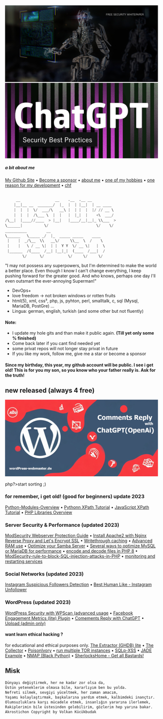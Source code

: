 [![ChatGPT Security](img/whitepaper-jade-de.jpg)](https://github.com/VolkanSah/Implementierung-von-KI-Systemen-Whitepaper)
[![ChatGPT Security](img/gptbestp1.png)](https://github.com/VolkanSah/ChatGPT-Security-Best-Practices)
##### a bit about me
[My Github Site](https://volkansah.github.io) •  [Become a sponsor](https://github.com/sponsors/VolkanSah) • [about me](https://github.com/VolkanSah/About-Me) • [one of my hobbies](https://anna-ps.de) • [one reason for my development](https://jugendamt-deutschland.de) • [chf](https://github.com/counterhackforce)
```python

     __                __    .__  .__ __           
    |__|__ __  _______/  |_  |  | |__|  | __ ____  
    |  |  |  \/  ___/\   __\ |  | |  |  |/ // __ \ 
    |  |  |  /\___ \  |  |   |  |_|  |    <\  ___/ 
/\__|  |____//____  > |__|   |____/__|__|_ \\___  >
\______|          \/                      \/    \/ 
__________         __                              
\______   \_____ _/  |_  _____ _____    ____       
 |    |  _/\__  \\   __\/     \\__  \  /    \      
 |    |   \ / __ \|  | |  Y Y  \/ __ \|   |  \     
 |______  /(____  /__| |__|_|  (____  /___|  /     
        \/      \/           \/     \/     \/      


```
"I may not possess any superpowers, but I'm determined to make the world a better place. Even though I know I can't change everything, I keep pushing forward for the greater good. And who knows, perhaps one day I'll even outsmart the ever-annoying Superman!"

- DevOps+ 
- love freedom -> not broken windows or rotten fruits 
- html(5), xml, css³, php, js, pyhton, perl, smalltalk, c, sql (Mysql, MariaDB, PostGre) ...
- Lingua: german, english, turkish (and some other but not fluently)

#### Note:

- I update my hole gits and than make it public again. **(Till yet only some % finished)**
- Come back later if you cant find needed yet
- some privat repos will not longer stay privat in future
- If you like my work, follow me, give me a star or become a sponsor

#### Since my birthday, this year, my github account will be public. I see i get old! This is for you my son, so you know who your father really is. Ask for the truth!

## new released (always 4 free)
[![ChatGPT comment reply plugin](img/wp-chatgpt-comments-reply.jpg)](https://github.com/VolkanSah/ChatGPT-Comments-Reply-WordPress-Plugin)

php?>start sorting ;)

### for remember, i get old! (good for beginners) update 2023
[Python-Modules-Overview](https://github.com/VolkanSah/Python-Modules-Overview) • [Pythonn XPath Tutorial](https://github.com/VolkanSah/Python-XPath-Tutorial) • [JavaScript XPath Tutorial](https://github.com/VolkanSah/JavaScript-XPath-Tutorial) • [PHP Libraries Overview](https://github.com/VolkanSah/PHP-Libraries-Overview)

### Server Security & Performance (updated 2023)
[ModSecurity Webserver Protection Guide](https://github.com/VolkanSah/ModSecurity-Webserver-Protection-Guide) • 
[Install Apache2 with Nginx Reverse Proxy and Let's Encrypt SSL](https://github.com/VolkanSah/Apache2-with-Nginx-Reverse-Proxy-and-Let-s-Encrypt-SSL-on-Debian-Ubuntu) • 
[Writethrough caching](https://github.com/VolkanSah/writethrough-caching) • [Advanced RAM use](https://github.com/VolkanSah/advanced-RAM-use-on-Bash-installed-systems) • 
[Optimize your Samba Server](https://github.com/VolkanSah/optimize-Samba-settings) • 
[Several ways to optimize MySQL or MariaDB for performance](https://github.com/VolkanSah/optimize-MySQL-or-MariaDB) • 
[encode and decode files in PHP 8](https://github.com/VolkanSah/encode-and-decode-php8) • 
[ModSecurity-rule-to-block-SQL-injection-attacks-in-PHP](https://github.com/VolkanSah/ModSecurity-rule-to-block-SQL-injection-attacks-in-PHP) • 
[monitoring and restarting services](https://github.com/VolkanSah/Bash-script-for-monitoring-and-restarting-services)

### Social Networks (updated 2023)
[Instagram Suspicious Followers Detection](https://github.com/VolkanSah/Instagram-Suspicious-Followers-Detection) • 
[Best Human Like - Instagram Unfollower](https://github.com/VolkanSah/Human-like-Instagram-Unfollower)

### WordPress (updated 2023) 
 
[WordPress Security with WPScan (advanced usage](https://github.com/VolkanSah/wpscan-advanced-use) • [Facebook Engagement Metrics (lite) Plugin](https://github.com/VolkanSah/WP-Facebook-Engagement-Metrics) • [Comements Reply with ChatGPT](https://github.com/VolkanSah/ChatGPT-Comments-Reply-WordPress-Plugin) • [Upload (admin only)](https://github.com/VolkanSah/Media-Upload-only-for-Admins-in-WordPress)

#### want learn ethical hacking ? 
for educational and ethical purposes only.
[The Extractor (GHDB) lite](https://github.com/VolkanSah/The_Extractor.py) • [The Collector](https://github.com/VolkanSah/The_Collector.py) • [PoisonIvory](https://github.com/VolkanSah/PoisonIvory) • [run multiple TOR instances](https://github.com/VolkanSah/run-multiple-Tor-instances) • [SQLp-XSS](https://github.com/VolkanSah/SQLp-EDU) • [JADE Example](https://github.com/VolkanSah/JADE-edu) • [NMAP (Black Python)](https://github.com/VolkanSah/NMAP-Black-Python) • [SherlocksHome - Get all Bastards!](https://github.com/VolkanSah/SherlocksHome)



## Misk
```
Dünyayı değiştirmek, her ne kadar zor olsa da,
Üstün yeteneklerim olmasa bile, kararlıyım ben bu yolda.
Nefreti silmek, sevgiyi yüceltmek, her zaman amacım,
Yaşamı kolaylaştırmak, başkalarına yardım etmek, kalbimdeki inançtır.
Olumsuzluklara karşı mücadele etmek, insanlığın yararına ilerlemek,
Rakiplerimin bile üstesinden gelebilirim, gözlerim hep yarına bakar.
Akrostichon Copyright by Volkan Kücükbudak
```
